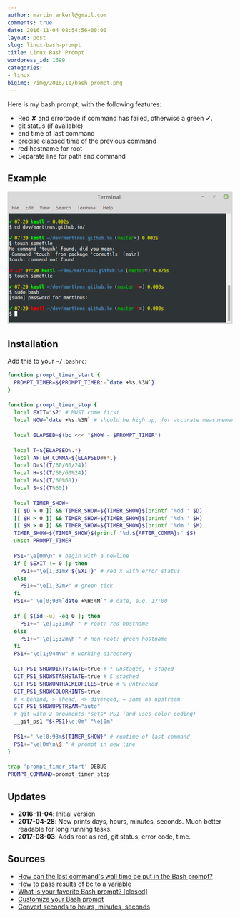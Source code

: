 ```yaml
---
author: martin.ankerl@gmail.com
comments: true
date: 2016-11-04 08:54:56+00:00
layout: post
slug: linux-bash-prompt
title: Linux Bash Prompt
wordpress_id: 1699
categories:
- linux
bigimg: /img/2016/11/bash_prompt.png
---
```


Here is my bash prompt, with the following features:

 	
* Red ✘ and errorcode if command has failed, otherwise a green ✔.
* git status (if available)
* end time of last command
* precise elapsed time of the previous command
* red hostname for root
* Separate line for path and command

## Example

![Bash Prompt Example](/img/2016/11/bash_prompt.png)

## Installation

Add this to your `~/.bashrc`:
 
```bash   
function prompt_timer_start {
  PROMPT_TIMER=${PROMPT_TIMER:-`date +%s.%3N`}
}

function prompt_timer_stop {
  local EXIT="$?" # MUST come first
  local NOW=`date +%s.%3N` # should be high up, for accurate measurement
  
  local ELAPSED=$(bc <<< "$NOW - $PROMPT_TIMER")

  local T=${ELAPSED%.*} 
  local AFTER_COMMA=${ELAPSED##*.}
  local D=$((T/60/60/24))
  local H=$((T/60/60%24))
  local M=$((T/60%60))
  local S=$((T%60))

  local TIMER_SHOW=
  [[ $D > 0 ]] && TIMER_SHOW=${TIMER_SHOW}$(printf '%dd ' $D)
  [[ $H > 0 ]] && TIMER_SHOW=${TIMER_SHOW}$(printf '%dh ' $H)
  [[ $M > 0 ]] && TIMER_SHOW=${TIMER_SHOW}$(printf '%dm ' $M)
  TIMER_SHOW=${TIMER_SHOW}$(printf "%d.${AFTER_COMMA}s" $S)
  unset PROMPT_TIMER
  
  PS1="\e[0m\n" # begin with a newline
  if [ $EXIT != 0 ]; then
    PS1+="\e[1;31m✘ ${EXIT}" # red x with error status
  else
    PS1+="\e[1;32m✔" # green tick
  fi
  PS1+=" \e[0;93m`date +%H:%M`" # date, e.g. 17:00
  
  if [ $(id -u) -eq 0 ]; then
    PS1+=" \e[1;31m\h " # root: red hostname
  else
    PS1+=" \e[1;32m\h " # non-root: green hostname
  fi
  PS1+="\e[1;94m\w" # working directory
  
  GIT_PS1_SHOWDIRTYSTATE=true # * unstaged, + staged
  GIT_PS1_SHOWSTASHSTATE=true # $ stashed
  GIT_PS1_SHOWUNTRACKEDFILES=true # % untracked
  GIT_PS1_SHOWCOLORHINTS=true 
  # < behind, > ahead, <> diverged, = same as upstream
  GIT_PS1_SHOWUPSTREAM="auto" 
  # git with 2 arguments *sets* PS1 (and uses color coding)
  __git_ps1 "${PS1}\e[0m" "\e[0m"
  
  PS1+=" \e[0;93m${TIMER_SHOW}" # runtime of last command
  PS1+="\e[0m\n\$ " # prompt in new line
}
 
trap 'prompt_timer_start' DEBUG
PROMPT_COMMAND=prompt_timer_stop
```

## Updates

* **2016-11-04**: Initial version
* **2017-04-28**: Now prints days, hours, minutes, seconds. Much better readable for long running tasks.
* **2017-08-03**: Adds root as red, git status, error code, time.

## Sources

  * [How can the last command's wall time be put in the Bash prompt?](http://stackoverflow.com/a/1862762/48181)
  * [How to pass results of bc to a variable](http://askubuntu.com/a/229451/14585)
  * [What is your favorite Bash prompt? [closed]](http://stackoverflow.com/a/103874/48181)
  * [Customize your Bash prompt](https://makandracards.com/makandra/1090-customize-your-bash-prompt)
  * [Convert seconds to hours, minutes, seconds](http://stackoverflow.com/a/32164707/48181)